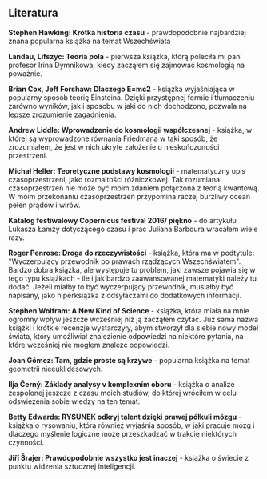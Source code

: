 ## Literatura

**Stephen Hawking: Krótka historia czasu** - prawdopodobnie najbardziej znana popularna książka na temat Wszechświata

**Landau, Lifszyc: Teoria pola** - pierwsza książka, którą poleciła mi pani profesor Irina Dymnikowa, kiedy zacząłem się zajmować kosmologią na poważnie.

**Brian Cox, Jeff Forshaw: Dlaczego E=mc2** - książka wyjaśniająca w popularny sposób teorię Einsteina. Dzięki przystępnej formie i tłumaczeniu zarówno wyników, jak i sposobu w jaki do nich dochodzono, pozwala na lepsze zrozumienie zagadnienia. 

**Andrew Liddle: Wprowadzenie do kosmologii współczesnej** - książka, w której są wyprowadzone równania Friedmana w taki sposób, że zrozumiałem, że jest w nich ukryte założenie o nieskończoności przestrzeni.

**Michał Heller: Teoretyczne podstawy kosmologii** - matematyczny opis czasoprzestrzeni, jako rozmaitości różniczkowej. Tak rozumiana czasoprzestrzeń nie może być moim zdaniem połączona z teorią kwantową. W moim przekonaniu czasoprzestrzeń przypomina raczej burzliwy ocean pełen prądów i wirów.

**Katalog festiwalowy Copernicus festival 2016/ piękno** - do artykułu Lukasza Łamży dotyczącego czasu i prac Juliana Barboura wracałem wiele razy.

**Roger Penrose: Droga do rzeczywistości** - książka, która ma w podtytule: "Wyczerpujący przewodnik po prawach rządzących Wszechświatem". Bardzo dobra książka, ale występuje tu problem, jaki zawsze pojawia się w tego typu książkach - ile i jak bardzo zaawansowanej matematyki należy tu dodać. Jeżeli miałby to być wyczerpujący przewodnik, musiałby być napisany, jako hiperksiążka z odsyłaczami do dodatkowych informacji.

**Stephen Wolfram: A New Kind of Science** - książka, która miała na mnie ogromny wpływ jeszcze wcześniej niż ją zacząłem czytać. Już sama nazwa książki i krótkie recenzje wystarczyły, abym stworzył dla siebie nowy model świata, który umożliwiał znalezienie odpowiedzi na niektóre pytania, na które wcześniej nie mogłem znaleźć odpowiedzi.

**Joan Gómez: Tam, gdzie proste są krzywe** - popularna książka na temat geometrii nieeuklidesowych.

**Ilja Černý: Základy analysy v komplexním oboru** - książka o analize zespolonej jeszcze z czasu moich studiów, do której wróciłem w celu odswieżenia sobie wiedzy na ten temat.

**Betty Edwards: RYSUNEK odkryj talent dzięki prawej półkuli mózgu** - książka o rysowaniu, która również wyjaśnia sposób, w jaki pracuje mózg i dlaczego myślenie logiczne może przeszkadzać w trakcie niektórych czynności.

**Jiří Šrajer: Prawdopodobnie wszystko jest inaczej** - książka o świecie z punktu widzenia sztucznej inteligencji.
